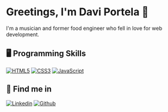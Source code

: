 # Greetings, I'm Davi Portela 👋

I'm a musician and former food engineer who fell in love for web development.

## 🖥️ Programming Skills
[![HTML5](https://img.shields.io/badge/-HTML5-E34F26?style=flat&logo=html5&logoColor=white&link=https://github.com/daviport)](https://github.com/daviport)
[![CSS3](https://img.shields.io/badge/-CSS3-1572B6?style=flat&logo=css3&link=https://github.com/daviport)](https://github.com/daviport) 
[![JavaScript](https://img.shields.io/badge/-JavaScript-black?style=flat&logo=javascript&link=https://github.com/daviport)](https://github.com/daviport)

## 📱 Find me in

[![Linkedin](https://img.shields.io/badge/-LinkedIn-blue?style=flat&logo=Linkedin&logoColor=white)](https://br.linkedin.com/in/davi-portela)
[![Github](https://img.shields.io/badge/-Github-000?style=flat&logo=Github&logoColor=white)](https://github.com/daviport)

